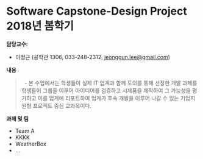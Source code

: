 # Software Capstone-Design Project 2018년 봄학기

**담당교수:**
   - 이정근 (공학관 1306, 033-248-2312, jeonggun.lee@gmail.com)

**내용**
>   - 본 수업에서는 학생들이 실제 IT 업계과  함께 토의를 통해 선정한 개발 과제를 학생들이 그룹을 이루어 아이디어를 검증하고 시제품을 제작하여 그 가능성을 평가하고 이를 업계에 리포트하여 업계가 후속 개발을 이루어 나갈 수 있는 기업지원형 프로젝트 중심 교과목이다.

**과제 및 팀**
   - Team A
   - KKKK
   - WeatherBox
   - ...
   
   
